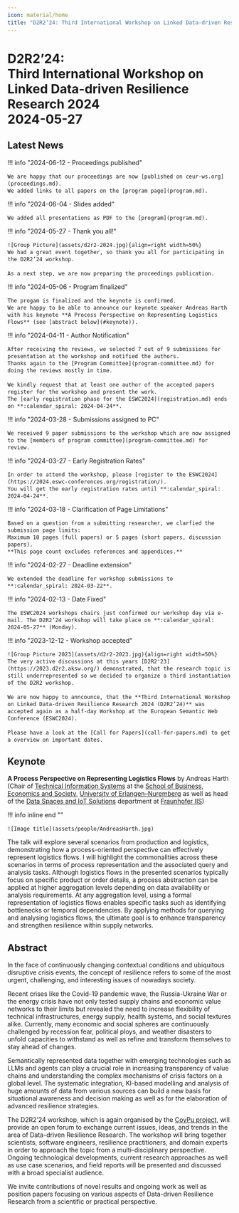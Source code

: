 ```yaml
---
icon: material/home
title: "D2R2’24: Third International Workshop on Linked Data-driven Resilience Research 2024 (2024-05-27)"
---
```

# D2R2’24:</br>Third International Workshop on</br>Linked Data-driven Resilience Research 2024</br>2024-05-27

## Latest News

!!! info "2024-06-12 - Proceedings published"

    We are happy that our proceedings are now [published on ceur-ws.org](proceedings.md).
    We added links to all papers on the [program page](program.md).

!!! info "2024-06-04 - Slides added"

    We added all presentations as PDF to the [program](program.md).

!!! info "2024-05-27 - Thank you all!"

    ![Group Picture](assets/d2r2-2024.jpg){align=right width=50%}
    We had a great event together, so thank you all for participating in the D2R2’24 workshop.

    As a next step, we are now preparing the proceedings publication.

!!! info "2024-05-06 - Program finalized"

    The progam is finalized and the keynote is confirmed.
    We are happy to be able to announce our keynote speaker Andreas Harth with his keynote **A Process Perspective on Representing Logistics Flows** (see [abstract below](#keynote)).

!!! info "2024-04-11 - Author Notification"

    After receiving the reviews, we selected 7 out of 9 submissions for presentation at the workshop and notified the authors.
    Thanks again to the [Program Committee](program-committee.md) for doing the reviews mostly in time.

    We kindly request that at least one author of the accepted papers register for the workshop and present the work.
    The [early registration phase for the ESWC2024](registration.md) ends on **:calendar_spiral: 2024-04-24**.

!!! info "2024-03-28 - Submissions assigned to PC"

    We received 9 paper submissions to the workshop which are now assigned to the [members of program committee](program-committee.md) for review.

!!! info "2024-03-27 - Early Registration Rates"

    In order to attend the workshop, please [register to the ESWC2024](https://2024.eswc-conferences.org/registration/).
    You will get the early registration rates until **:calendar_spiral: 2024-04-24**.

!!! info "2024-03-18 - Clarification of Page Limitations"

    Based on a question from a submitting researcher, we clarfied the submission page limits:
    Maximum 10 pages (full papers) or 5 pages (short papers, discussion papers).
    **This page count excludes references and appendices.**

!!! info "2024-02-27 - Deadline extension"

    We extended the deadline for workshop submissions to **:calendar_spiral: 2024-03-22**.

!!! info "2024-02-13 - Date Fixed"

    The ESWC2024 workshops chairs just confirmed our workshop day via e-mail. The D2R2‘24 workshop will take place on **:calendar_spiral: 2024-05-27** (Monday).

!!! info "2023-12-12 - Workshop accepted"

    ![Group Picture 2023](assets/d2r2-2023.jpg){align=right width=50%}
    The very active discussions at this years [D2R2'23](https://2023.d2r2.aksw.org/) demonstrated, that the research topic is still underrepresented so we decided to organize a third instantiation of the D2R2 workshop.

    We are now happy to anncounce, that the **Third International Workshop on Linked Data-driven Resilience Research 2024 (D2R2’24)** was accepted again as a half-day Workshop at the European Semantic Web Conference (ESWC2024).

    Please have a look at the [Call for Papers](call-for-papers.md) to get a overview on important dates.

## Keynote

**A Process Perspective on Representing Logistics Flows** by Andreas Harth (Chair of [Technical Information Systems](https://www.ti.rw.fau.de/) at the [School of Business, Economics and Society](https://www.wiso.rw.fau.eu/), [University of Erlangen–Nuremberg](https://www.fau.eu/) as well as head of the [Data Spaces and IoT Solutions](https://www.scs.fraunhofer.de/de/ueber-uns/organisation/data-spaces-and-iot-solutions.html) department at [Fraunhofer IIS](https://www.iis.fraunhofer.de/en.html))

!!! info inline end ""

    ![Image title](assets/people/AndreasHarth.jpg)

The talk will explore several scenarios from production and logistics, demonstrating how a process-oriented
perspective can effectively represent logistics flows.
I will highlight the commonalities across these scenarios in terms of process representation and the associated query and analysis tasks.
Although logistics flows in the presented scenarios typically focus on specific product or order details, a process abstraction can be applied at higher aggregation levels depending on data availability or analysis requirements.
At any aggregation level, using a formal representation of logistics flows enables specific tasks such as identifying bottlenecks or temporal dependencies.
By applying methods for querying and analysing logistics flows, the ultimate goal is to enhance transparency and strengthen resilience within supply networks.


## Abstract

In the face of continuously changing contextual conditions and ubiquitous disruptive crisis events, the concept of resilience refers to some of the most urgent, challenging, and interesting issues of nowadays society. 

Recent crises like the Covid-19 pandemic wave, the Russia-Ukraine War or the energy crisis have not only tested supply chains and economic value networks to their limits but revealed the need to increase flexibility of technical infrastructures, energy supply, health systems, and social textures alike. Currently, many economic and social spheres are continuously challenged by recession fear, political ploys, and weather disasters to unfold capacities to withstand as well as refine and transform themselves to stay ahead of changes.

Semantically represented data together with emerging technologies such as LLMs and agents can play a crucial role in increasing transparency of value chains and understanding the complex mechanisms of crisis factors on a global level. The systematic integration, KI-based modelling and analysis of huge amounts of data from various sources can build a new basis for situational awareness and decision making as well as for the elaboration of advanced resilience strategies.

The D2R2’24 workshop, which is again organised by the [CoyPu project](https://coypu.org/), will provide an open forum to exchange current issues, ideas, and trends in the area of Data-driven Resilience Research. The workshop will bring together scientists, software engineers, resilience practitioners, and domain experts in order to approach the topic from a multi-disciplinary perspective. Ongoing technological developments, current research approaches as well as use case scenarios, and field reports will be presented and discussed with a broad specialist audience. 

We invite contributions of novel results and ongoing work as well as position papers focusing on various aspects of Data-driven Resilience Research from a scientific or practical perspective.

